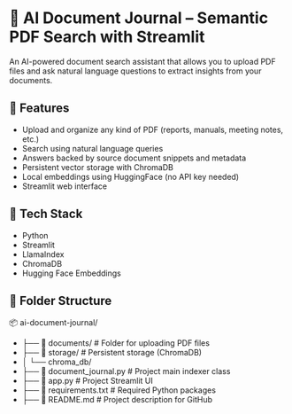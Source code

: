 # 📓 AI Document Journal – Semantic PDF Search with Streamlit

An AI-powered document search assistant that allows you to upload PDF files and ask natural language questions to extract insights from your documents.

## 🚀 Features

- Upload and organize any kind of PDF (reports, manuals, meeting notes, etc.)
- Search using natural language queries
- Answers backed by source document snippets and metadata
- Persistent vector storage with ChromaDB
- Local embeddings using HuggingFace (no API key needed)
- Streamlit web interface



## 🧰 Tech Stack

- Python
- Streamlit
- LlamaIndex
- ChromaDB
- Hugging Face Embeddings

## 📂 Folder Structure

📦 ai-document-journal/
- ├── 📁 documents/                  # Folder for uploading PDF files
- ├── 📁 storage/                    # Persistent storage (ChromaDB)
- │   └── chroma_db/
- ├── 📄 document_journal.py        # Project main indexer class
- ├── 📄 app.py                     # Project Streamlit UI
- ├── 📄 requirements.txt           # Required Python packages
- ├── 📄 README.md                  # Project description for GitHub


